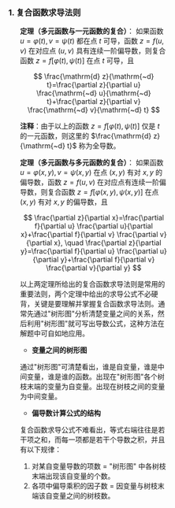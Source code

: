 <div style="float: left; width: 64%; padding: 1%;">

### 1. 复合函数求导法则

<ul>

**定理（多元函数与一元函数的复合）**：
如果函数 $u=\varphi(t), v=\psi(t)$ 都在点 $t$ 可导，函数 $z=f(u, v)$ 在对应点 $(u, v)$ 具有连续一阶偏导数，则复合函数 $z=f[\varphi(t), \psi(t)]$ 在点 $t$ 可导，且

$$
\frac{\mathrm{d} z}{\mathrm{~d} t}=\frac{\partial z}{\partial u} \frac{\mathrm{~d} u}{\mathrm{~d} t}+\frac{\partial z}{\partial v} \frac{\mathrm{~d} v}{\mathrm{~d} t}
$$

**注释**：由于以上的函数 $z=f[\varphi(t), \psi(t)]$ 仅是 $t$ 的一元函数，则这里的 $\frac{\mathrm{d} z}{\mathrm{~d} t}$ 称为全导数。

**定理（多元函数与多元函数的复合）**：
如果函数 $u=\varphi(x, y), v=\psi(x, y)$ 在点 $(x, y)$ 有对 $x, y$ 的偏导数，函数 $z=f(u, v)$ 在对应点有连续一阶偏导数，则复合函数 $z=f[\varphi(x, y), \psi(x, y)]$ 在点 $(x, y)$ 有对 $x, y$ 的偏导数，且

$$
\frac{\partial z}{\partial x}=\frac{\partial f}{\partial u} \frac{\partial u}{\partial x}+\frac{\partial f}{\partial v} \frac{\partial v}{\partial x}, \quad \frac{\partial z}{\partial y}=\frac{\partial f}{\partial u} \frac{\partial u}{\partial y}+\frac{\partial f}{\partial v} \frac{\partial v}{\partial y}
$$

以上两定理所给出的复合函数求导法则是常用的重要法则，两个定理中给出的求导公式不必硬背，关键是要理解并掌握复合函数求导法则。通常先通过"树形图"分析清楚变量之间的关系，然后利用"树形图"就可写出导数公式，这种方法在解题中可自如地应用。

- **变量之间的树形图**

通过"树形图"可清楚看出，谁是自变量，谁是中间变量，谁是谁的函数。出现在"树形图"各个树枝末端的变量为自变量。出现在树枝之间的变量为中间变量。

- **偏导数计算公式的结构**

复合函数求导公式不难看出，等式右端往往是若干项之和，而每一项都是若干个导数之积，并且有以下规律：
1. 对某自变量导数的项数 = "树形图" 中各树枝末端出现该自变量的个数。
2. 各项中偏导乘积的因子数 = 因变量与树枝末端该自变量之间的树枝数。

</ul>
</div>
<div style="float: right; width: 26%; padding: 1%;">

</div>
<div style="clear: both;"></div>
